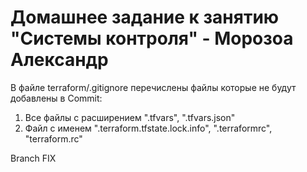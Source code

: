 # Домашнее задание к занятию "Системы контроля" - Морозоа Александр

В файле terraform/.gitignore перечислены файлы которые не будут добавлены в Commit:
1. Все файлы с расширением ".tfvars", ".tfvars.json"
3. Файл с именем ".terraform.tfstate.lock.info", ".terraformrc", "terraform.rc"


Branch FIX
